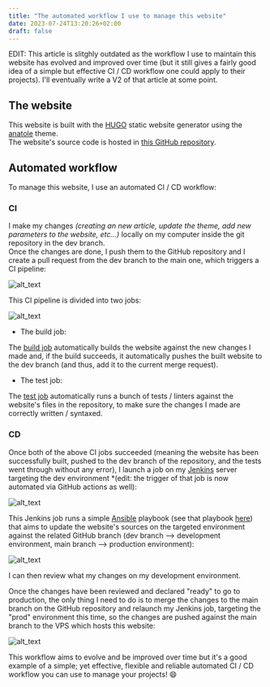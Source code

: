 ```yaml
---
title: "The automated workflow I use to manage this website"
date: 2023-07-24T13:20:26+02:00
draft: false
---
```


EDIT: This article is slitghly outdated as the workflow I use to maintain this website has evolved and improved over time (but it still gives a fairly good idea of a simple but effective CI / CD workflow one could apply to their projects). I'll eventually write a V2 of that article at some point.

## The website

This website is built with the [HUGO](https://gohugo.io/) static website generator using the [anatole](https://github.com/lxndrblz/anatole) theme.  
The website's source code is hosted in [this GitHub repository](https://github.com/Antiz96/antiz.fr/).

## Automated workflow

To manage this website, I use an automated CI / CD workflow:

### CI

I make my changes *(creating an new article, update the theme, add new parameters to the website, etc...)* locally on my computer inside the git repository in the dev branch.  
Once the changes are done, I push them to the GitHub repository and I create a pull request from the dev branch to the main one, which triggers a CI pipeline:

![alt_text](../../images/Website_GitHub_MR_CI.png "Website - Merge Request CI Pipeline")

This CI pipeline is divided into two jobs:

![alt_text](../../images/Website_GitHub_CI_Jobs.png "Website - Merge Request CI Jobs")

- The build job:

The [build job](https://github.com/Antiz96/antiz.fr/blob/main/.github/workflows/CD.yml) automatically builds the website against the new changes I made and, if the build succeeds, it automatically pushes the built website to the dev branch (and thus, add it to the current merge request).

- The test job:

The [test job](https://github.com/Antiz96/antiz.fr/blob/main/.github/workflows/CI.yml) automatically runs a bunch of tests / linters against the website's files in the repository, to make sure the changes I made are correctly written / syntaxed.

### CD

Once both of the above CI jobs succeeded (meaning the website has been successfully built, pushed to the dev branch of the repository, and the tests went through without any error), I launch a job on my [Jenkins](https://www.jenkins.io/) server targeting the dev environment *(edit: the trigger of that job is now automated via GitHub actions as well):

![alt_text](../../images/Jenkins_Update_Website_Job_Dev.png "Jenkins - Update Website Job Dev")

This Jenkins job runs a simple [Ansible](https://www.ansible.com/) playbook (see that playbook [here](https://github.com/Antiz96/Linux-Server/blob/main/Ansible-Playbooks/roles/update_antiz.fr/tasks/main.yml)) that aims to update the website's sources on the targeted environment against the related GitHub branch (dev branch --> development environment, main branch --> production environment):

![alt_text](../../images/Jenkins_Update_Website_Job_Param.png "Jenkins - Update Website Job Parameters")

I can then review what my changes on my development environment.

Once the changes have been reviewed and declared "ready" to go to production, the only thing I need to do is to merge the changes to the main branch on the GitHub repository and relaunch my Jenkins job, targeting the "prod" environment this time, so the changes are pushed against the main branch to the VPS which hosts this website:

![alt_text](../../images/Jenkins_Update_Website_Job_Prd.png "Jenkins - Update Website Job Prod")

This workflow aims to evolve and be improved over time but it's a good example of a simple; yet effective, flexible and reliable automated CI / CD workflow you can use to manage your projects! :smile:

